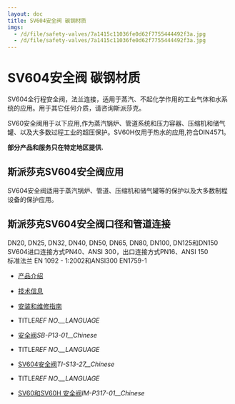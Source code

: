 ```yaml
---
layout: doc
title: SV604安全阀 碳钢材质
imgs:
  - /d/file/safety-valves/7a1415c11036fe0d62f7755444492f3a.jpg
  - /d/file/safety-valves/7a1415c11036fe0d62f7755444492f3a.jpg
---
```


# SV604安全阀 碳钢材质

SV604全行程安全阀，法兰连接，适用于蒸汽、不起化学作用的工业气体和水系统的应用。用于其它任何介质，请咨询斯派莎克。

SV60安全阀用于以下应用,作为蒸汽锅炉、管道系统和压力容器、压缩机和储气罐、以及大多数过程工业的超压保护。SV60H仅用于热水的应用,符合DIN4571。

**部分产品和服务只在特定地区提供.**

## 斯派莎克SV604安全阀应用

SV604安全阀适用于蒸汽锅炉、管道、压缩机和储气罐等的保护以及大多数制程设备的保护应用。

## 斯派莎克SV604安全阀口径和管道连接

DN20, DN25, DN32, DN40, DN50, DN65, DN80, DN100, DN125和DN150  
SV604进口连接方式PN40、ANSI 300，出口连接方式PN16、ANSI 150  
标准法兰 EN 1092 - 1:2002和ANSI300 EN1759-1

- [产品介绍](<javascript:navactive(1);>)
- [技术信息](<javascript:navactive(2);>)
- [安装和维修指南](<javascript:navactive(3);>)

- TITLE*REF NO.\_\_LANGUAGE*
- [安全阀](/d/pdf/SB-P13-01-安全阀%202014.pdf)_SB-P13-01\_\_Chinese_

- TITLE*REF NO.\_\_LANGUAGE*
- [SV604安全阀](/d/pdf/TI-S13-27-SV60%20%20安全阀.pdf)_TI-S13-27\_\_Chinese_

- TITLE*REF NO.\_\_LANGUAGE*
- [SV60和SV60H 安全阀](/d/pdf/IM-P317-01-SV60和SV60H%20安全阀.pdf)_IM-P317-01\_\_Chinese_

